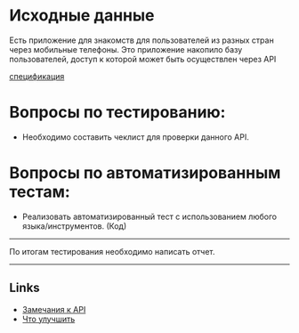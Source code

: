 # Исходные данные

Есть приложение для знакомств для пользователей из разных стран через мобильные телефоны. 
Это приложение накопило базу пользователей, доступ к которой может быть осуществлен через API

[спецификация](https://dev.coolrocket.com/test/api.json)


# Вопросы по тестированию: 

- Необходимо составить чеклист для проверки данного API. 

# Вопросы по автоматизированным тестам: 

- Реализовать автоматизированный тест с использованием любого языка/инструментов. (Код)

***

По итогам тестирования необходимо написать отчет.

***

## Links
- [Замечания к API](docs/remarks.md)
- [Что улучшить](docs/todos.md)

